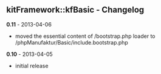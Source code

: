## kitFramework::kfBasic - Changelog ##

**0.11** - 2013-04-06

* moved the essential content of /bootstrap.php loader to /phpManufaktur/Basic/include.bootstrap.php

**0.10** - 2013-04-05

* initial release